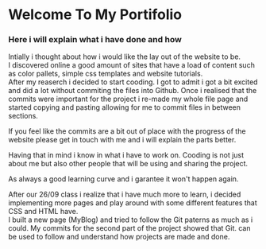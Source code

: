 <h1>Welcome To My Portifolio </h1>

<h3>Here i will explain what i have done and how</h3>

<p>Intially i thought about how i would like the lay out of the website to be.<br>
I discovered online a good amount of sites that have a load of content such as color pallets, simple css templates and website tutorials.
<br>
After my reaserch i decided to start cooding. I got to admit i got a bit excited and did a lot without commiting the files into Github.
  Once i realised that the commits were important for the project i re-made my whole file page and started copying and pasting allowing for me to commit files in between sections.
</p>
<p>
  If you feel like the commits are a bit out of place with the progress of the website please get in touch with me and i will explain the parts better.</p>
  <p>
    Having that in mind i know in what i have to work on. Cooding is not just about me but also other people that will be using and sharing the project.</p>
    <p>
      As always a good learning curve and i garantee it won't happen again. 
    </p>
    <p>After our 26/09 class i realize that i have much more to learn, i decided implementing more pages and play around with some different features that CSS and HTML have. <br>
    I built a new page (MyBlog) and tried to follow the Git paterns as much as i could. My commits for the second part of the project showed that Git. can be used to follow and understand how projects are made and done.
    </p>